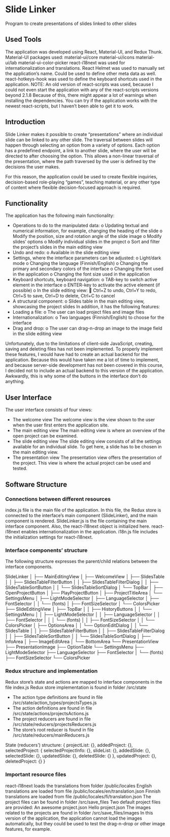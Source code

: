 # Slide Linker
Program to create presentations of slides linked to other slides

## Used Tools
The application was developed using React, Material-UI, and Redux Thunk.
Material-UI packages used:
	material-ui/core
	material-ui/icons
	material-ui/lab
	material-ui-color-picker
react-i18next was used for internationalization and translations.
React Helmet was used to manually set the application’s name. Could be used to define other meta data as well.
react-hotkeys-hook was used to define the keyboard shortcuts used in the application.
NOTE:
An old version of react-scripts was used, because I could not even start the application with any of the react-scripts versions beyond 2.1.8
Because of this, there might appear a lot of warnings when installing the dependencies. You can try if the application works with the newest react-scripts, but I haven’t been able to get it to work.

## Introduction
Slide Linker makes it possible to create “presentations” where an individual slide 
can be linked to any other slide. The traversal between slides will happen through 
selecting an option from a variety of options. Each option has a predefined endpoint, 
a link to another slide, where the user will be directed to after choosing the option.
This allows a non-linear traversal of the presentation, where the path traversed by the user is defined by the decisions the user makes. 

For this reason, the application could be used to create flexible inquiries, 
decision-based role-playing “games”, teaching material, or any other type of 
content where flexible decision-focused approach is required.

## Functionality
The application has the following main functionality:
-	Operations to do to the manipulated data:
o	Updating textual and numerical information, for example, changing the heading of the slide
o	Modify the position, size and rotation angle of the slide image
o	Modify slides’ options
o	Modify individual slides in the project
o	Sort and filter the project’s slides in the main editing view
-	Undo and redo:
o	Available in the slide editing view
-	Settings, where the interface parameters can be adjusted:
o	Light/dark mode
o	Changing the language (Finnish/English)
o	Changing the primary and secondary colors of the interface
o	Changing the font used in the application
o	Changing the font size used in the application
-	Keyboard shortcuts, keyboard navigation:
o	TAB-key to switch active element in the interface
o	ENTER-key to activate the active element (if possible)
o	In the slide editing view:
	Ctrl+Z to undo, Ctrl+Y to redo, Ctrl+S to save, Ctrl+D to delete, 
Ctrl+C to cancel
-	A structural component:
o	Slides table in the main editing view, showcasing the project slides
In addition, it has the following features:
-	Loading a file:
o	The user can load project files and image files
-	Internationalization:
o	Two languages (Finnish/English) to choose for the interface
-	Drag and drop:
o	The user can drag-n-drop an image to the image field in the slide editing view

Unfortunately, due to the limitations of client-side JavaScript, creating, saving and deleting files has not been implemented.
To properly implement these features, I would have had to create an actual backend for the application. Because this would have taken me a lot of time to implement, and because server-side development has not been covered in this course, I decided not to include an actual backend to this version of the application.
Awkwardly, this is why some of the buttons in the interface don’t do anything. 

## User Interface
The user interface consists of four views:
-	The welcome view
		The welcome view is the view shown to the user when the user first enters the application site.
-	The main editing view
		The main editing view is where an overview of the open project can be examined.
-	The slide editing view
		The slide editing view consists of all the settings available for an individual slide. To get here, a slide has to be chosen in the main editing view.
-	The presentation view
		The presentation view offers the presentation of the project. This view is where the actual project can be used and tested. 

## Software Structure

### Connections between different resources
index.js file is the main file of the application.
In this file, the Redux store is connected to the interface’s main component (SlideLinker), and the main component is rendered.
SlideLinker.js is the file containing the main interface component.
Also, the react-i18next object is initialized here. react-i18next enables internationalization in the application.
i18n.js file includes the initialization settings for react-i18next.

### Interface components’ structure
The following structure expresses the parent/child relations between the interface components. 

SlideLinker
│
├── MainEditingView
│              ├── WelcomeView
│              ├── SlidesTable
│              │                ├── SlidesTableFilterButton
│              │                ├── SlidesTableFilterDialog
│              │                ├── SlidesTableSortButton
│              │                └── SlidesTableSortDialog 
│              └── TopBar
│                                   ├── OpenProjectButton
│                                   ├── PlayProjectButton
│                                   ├── ProjectTitleArea
│                                   └── SettingsMenu
│                                                         ├── LightModeSelector
│                                                         ├── LanguageSelector
│                                                         ├── FontSelector
│                                                         │                   └── (fonts)
│                                                         ├── FontSizeSelector
│                                                         └── ColorsPicker
├── SlideEditingView
│              ├── TopBar 
│              │                  ├── HistoryButtons
│              │                  └── SettingsMenu
│              │                                       ├── LightModeSelector
│              │                                       ├── LanguageSelector
│              │                                       ├── FontSelector
│              │                                       │                   └── (fonts)
│              │                                       ├── FontSizeSelector
│              │                                       └── ColorsPicker
│              ├── OptionsArea
│              │                  └── OptionEditDialog
│              │                                       └── SlidesTable
│              │                                                              ├── SlidesTableFilterButton
│              │                                                              ├── SlidesTableFilterDialog
│              │                                                              ├── SlidesTableSortButton
│              │                                                              └── SlidesTableSortDialog
│              ├── InfoArea
│              ├── ImageEditArea
│              └── BottomArea
└── PresentationView
                  ├── PresentationImage
                  ├── OptionTable
                  └── SettingsMenu
                                        ├── LightModeSelector
                                        ├── LanguageSelector
                                        ├── FontSelector
                                        │                   └── (fonts)
                                        ├── FontSizeSelector
                                        └── ColorsPicker

### Redux structure and implementation
Redux store’s state and actions are mapped to interface components in the file index.js
Redux store implementation is found in folder /src/state
- The action type definitions are found in file /src/state/action_types/projectsTypes.js
- The action definitions are found in file /src/state/actions/projectsActions.js
- The project reducers are found in file /src/state/reducers/projectsReducers.js
- The store’s root reducer is found in file /src/state/reducers/mainReducers.js

State (reducers’) structure:
{
          projectList: {},
          addedProject: {},
          selectedProject: {
                    selectedProjectInfo: {},
                    slideList: {},
                    addedSlide: {},
                    selectedSlide: {},
                    updatedSlide: {},
                    deletedSlide: {}
          },
          updatedProject: {},
          deletedProject: {}
}

### Important resource files
react-i18next loads the translations from folder /public/locales
English translations are loaded from file /public/locales/en/translation.json
Finnish translations are loaded from file /public/locales/fi/translation.json
The project files can be found in folder /src/save_files
Two default project files are provided:
	An awesome project.json
	Hello project.json
The images related to the projects are found in folder /src/save_files/images
In this version of the application, the application cannot load the images automatically, but they could be used to test the drag-n-drop or other image features, for example.


